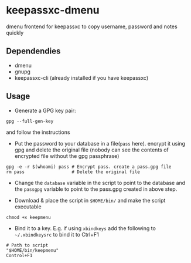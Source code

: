 # keepassxc-dmenu
dmenu frontend for keepassxc to copy username, password and notes quickly

## Dependendies
* dmenu
* gnupg
* keepassxc-cli (already installed if you have keepassxc)

## Usage

* Generate a GPG key pair:
```
gpg --full-gen-key
```
and follow the instructions

* Put the password to your database in a file(`pass` here). encrypt it using gpg and delete the original file (nobody can see the contents of encrypted file without the gpg passphrase)
```
gpg -e -r $(whoami) pass # Encrypt pass. create a pass.gpg file
rm pass                  # Delete the original file
```

* Change the `database` variable in the script to point to the database and the `passgpg`
variable to point to the pass.gpg created in above step.

* Download & place the script in `$HOME/bin/` and make the script executable
```
chmod +x keepmenu
```

* Bind it to a key. E.g. if using `xbindkeys` add the following to `~/.xbindkeysrc` to bind it to Ctrl+F1
```
# Path to script
"$HOME/bin/keepmenu"
Control+F1
```
